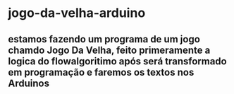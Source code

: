 # jogo-da-velha-arduino
## estamos fazendo um programa de um jogo chamdo Jogo Da Velha, feito primeramente a logica do flowalgoritimo após será  transformado em programação e faremos os textos nos Arduinos 
